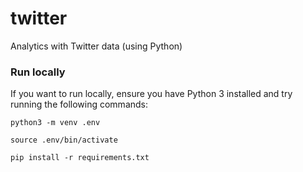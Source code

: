 # twitter
Analytics with Twitter data (using Python)


### Run locally
If you want to run locally, ensure you have Python 3 installed and try running the following commands:

`python3 -m venv .env`

`source .env/bin/activate`

`pip install -r requirements.txt`
